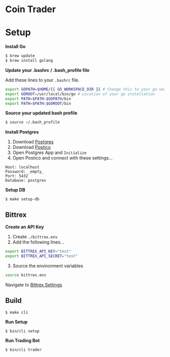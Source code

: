 # Coin Trader

# Setup

**Install Go**

```bash
$ brew update
$ brew install golang
```

**Update your .bashrc / .bash_profile file**

Add these lines to your `.bashrc` file.

```bash
export GOPATH=$HOME/{{ GO_WORKSPACE_DIR }} # Change this to your go workspace.
export GOROOT=/usr/local/bin/go # Location of your go installation
export PATH=$PATH:$GOPATH/bin
export PATH=$PATH:$GOROOT/bin
```

**Source your updated bash profile**

```bash
$ source ~/.bash_profile
```

**Install Postgres**

1. Download [Postgres](https://postgresapp.com/)
2. Download [Postico](https://eggerapps.at/postico/)
3. Open Postgres App and `Initialize`
4. Open Postico and connect with these settings...

```
Host: localhost
Password: _empty_
Port: 5432
Database: postgres
```

**Setup DB**

`$ make setup-db`

## Bittrex

**Create an API Key**

1. Create `./bittrex.env`
2. Add the following lines...
```bash
export BITTREX_API_KEY="test"
export BITTREX_API_SECRET="test"
```
3. Source the environment variables
```bash
source bittrex.env
```


Navigate to [Bittrex Settings](https://bittrex.com/Manage#sectionApi)

## Build

`$ make cli`


**Run Setup**

`$ bin/cli setup`

**Run Trading Bot**

`$ bin/cli trader`

